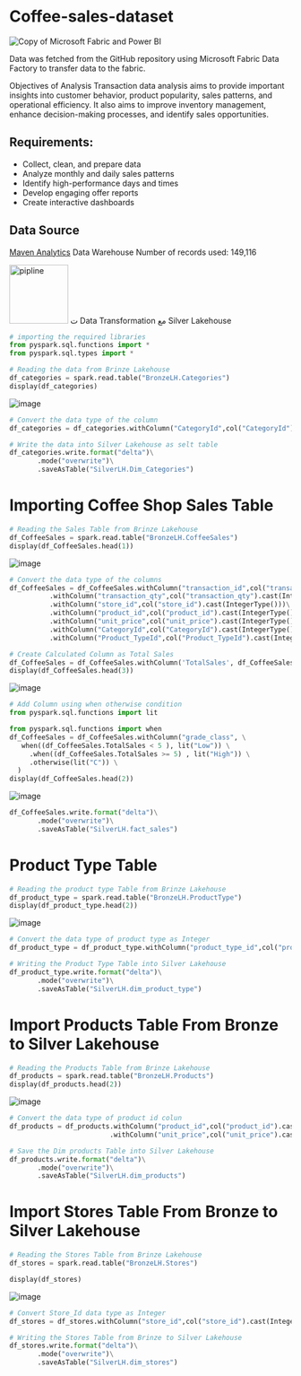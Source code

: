 # Coffee-sales-dataset
![Copy of Microsoft Fabric and Power BI](https://github.com/user-attachments/assets/bca1d657-e3eb-4d4d-9d05-93d9b629b614)

Data was fetched from the GitHub repository using Microsoft Fabric Data Factory to transfer data to the fabric.

Objectives of Analysis
Transaction data analysis aims to provide important insights into customer behavior, product popularity, sales patterns, and operational efficiency. It also aims to improve inventory management, enhance decision-making processes, and identify sales opportunities.

## Requirements:
- Collect, clean, and prepare data
- Analyze monthly and daily sales patterns
- Identify high-performance days and times
- Develop engaging offer reports
- Create interactive dashboards

## Data Source
[Maven Analytics](https://mavenanalytics.io/data-playground?order=date_added%2Cdesc&search=coffee%20shop) Data Warehouse
Number of records used: 149,116

<img width="105" alt="pipline" src="https://github.com/user-attachments/assets/fec1afa8-d51e-46fc-8fa3-f80dc3f49940" />
ت
Data Transformation
مع
Silver Lakehouse 

```python
# importing the required libraries
from pyspark.sql.functions import *
from pyspark.sql.types import *
```

```python
# Reading the data from Brinze Lakehouse
df_categories = spark.read.table("BronzeLH.Categories")
display(df_categories)
```
![image](https://github.com/user-attachments/assets/8d516a17-9273-473f-80cc-5526ed3bafb1)

```python
# Convert the data type of the column
df_categories = df_categories.withColumn("CategoryId",col("CategoryId").cast(IntegerType()))
```


```python
# Write the data into Silver Lakehouse as selt table
df_categories.write.format("delta")\
       .mode("overwrite")\
       .saveAsTable("SilverLH.Dim_Categories")
```

# Importing Coffee Shop Sales Table

```python
# Reading the Sales Table from Brinze Lakehouse
df_CoffeeSales = spark.read.table("BronzeLH.CoffeeSales")
display(df_CoffeeSales.head(1))
```
![image](https://github.com/user-attachments/assets/bc56248f-be83-44f8-9cca-31a09d76b52c)

```python
# Convert the data type of the columns
df_CoffeeSales = df_CoffeeSales.withColumn("transaction_id",col("transaction_id").cast(IntegerType()))\
          .withColumn("transaction_qty",col("transaction_qty").cast(IntegerType()))\
          .withColumn("store_id",col("store_id").cast(IntegerType()))\
          .withColumn("product_id",col("product_id").cast(IntegerType()))\
          .withColumn("unit_price",col("unit_price").cast(IntegerType()))\
          .withColumn("CategoryId",col("CategoryId").cast(IntegerType()))\
          .withColumn("Product_TypeId",col("Product_TypeId").cast(IntegerType()))
```

```python
# Create Calculated Column as Total Sales
df_CoffeeSales = df_CoffeeSales.withColumn('TotalSales', df_CoffeeSales.transaction_qty * df_CoffeeSales.unit_price)
display(df_CoffeeSales.head(3))
```
![image](https://github.com/user-attachments/assets/c8fb5001-6953-4910-bbcc-4a3c9bceeaf4)

```python
# Add Column using when otherwise condition
from pyspark.sql.functions import lit

from pyspark.sql.functions import when
df_CoffeeSales = df_CoffeeSales.withColumn("grade_class", \
   when((df_CoffeeSales.TotalSales < 5 ), lit("Low")) \
     .when((df_CoffeeSales.TotalSales >= 5) , lit("High")) \
     .otherwise(lit("C")) \
  )
display(df_CoffeeSales.head(2))
```

![image](https://github.com/user-attachments/assets/93ccc0d3-15f8-4d6d-a485-895656b35eb5)

```python
df_CoffeeSales.write.format("delta")\
       .mode("overwrite")\
       .saveAsTable("SilverLH.fact_sales")
```

# Product Type Table

```python
# Reading the product type Table from Brinze Lakehouse
df_product_type = spark.read.table("BronzeLH.ProductType")
display(df_product_type.head(2))
```

![image](https://github.com/user-attachments/assets/88728e34-93d4-4c88-9949-ef4119773df5)

```python
# Convert the data type of product type as Integer
df_product_type = df_product_type.withColumn("product_type_id",col("product_type_id").cast(IntegerType()))
```

```python
# Writing the Product Type Table into Silver Lakehouse
df_product_type.write.format("delta")\
       .mode("overwrite")\
       .saveAsTable("SilverLH.dim_product_type")
```

# Import Products Table From Bronze to Silver Lakehouse

```python
# Reading the Products Table from Brinze Lakehouse
df_products = spark.read.table("BronzeLH.Products")
display(df_products.head(2))
```
![image](https://github.com/user-attachments/assets/f078a8f5-6629-4b5f-9e19-5c134b316703)

```python
# Convert the data type of product id colun
df_products = df_products.withColumn("product_id",col("product_id").cast(IntegerType()))\
                         .withColumn("unit_price",col("unit_price").cast(IntegerType()))
```

```python
# Save the Dim products Table into Silver Lakehouse
df_products.write.format("delta")\
       .mode("overwrite")\
       .saveAsTable("SilverLH.dim_products")
```

# Import Stores Table From Bronze to Silver Lakehouse

```python
# Reading the Stores Table from Brinze Lakehouse
df_stores = spark.read.table("BronzeLH.Stores")

display(df_stores)
```

![image](https://github.com/user-attachments/assets/bafffe6a-d613-42a1-b854-9acb1e6eb950)

```python
# Convert Store_Id data type as Integer  
df_stores = df_stores.withColumn("store_id",col("store_id").cast(IntegerType()))
```

```python
# Writing the Stores Table from Brinze to Silver Lakehouse
df_stores.write.format("delta")\
       .mode("overwrite")\
       .saveAsTable("SilverLH.dim_stores")
```



































